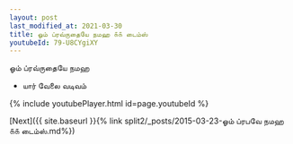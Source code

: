 ```yaml
---
layout: post
last_modified_at: 2021-03-30
title: ஓம் ப்ரவ்ருதையே நமஹ ௧௧ டைம்ஸ்
youtubeId: 79-U8CYgiXY
---
```

 
 
 ஓம் ப்ரவ்ருதையே நமஹ  
 
 -  யார் வேலை வடிவம் 
 
  
 
  
 
 
 
 
 
 


{% include youtubePlayer.html id=page.youtubeId %}
 
[Next]({{ site.baseurl }}{% link  split2/_posts/2015-03-23-ஓம் ப்ரபவே நமஹ ௧௧ டைம்ஸ்.md%})
 
